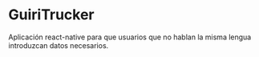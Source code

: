 # GuiriTrucker
Aplicación react-native para que usuarios que no hablan la misma lengua introduzcan datos necesarios.
